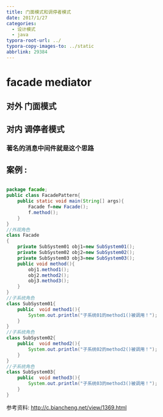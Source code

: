 ```yaml
---
title: 门面模式和调停者模式
date: 2017/1/27
categories:
  - 设计模式
  - java
typora-root-url: ../
typora-copy-images-to: ../static
abbrlink: 29384
---
```


# facade mediator



## 对外 门面模式



## 对内 调停者模式



### 著名的消息中间件就是这个思路



## 案例 : 

```java

package facade;
public class FacadePattern{
    public static void main(String[] args){
        Facade f=new Facade();
        f.method();
    }
}
//外观角色
class Facade
{
    private SubSystem01 obj1=new SubSystem01();
    private SubSystem02 obj2=new SubSystem02();
    private SubSystem03 obj3=new SubSystem03();
    public void method(){
        obj1.method1();
        obj2.method2();
        obj3.method3();
    }
}
//子系统角色
class SubSystem01{
    public  void method1(){
        System.out.println("子系统01的method1()被调用！");
    }   
}
//子系统角色
class SubSystem02{
    public  void method2(){
        System.out.println("子系统02的method2()被调用！");
    }   
}
//子系统角色
class SubSystem03{
    public  void method3(){
        System.out.println("子系统03的method3()被调用！");
    }   
}
```







参考资料: http://c.biancheng.net/view/1369.html









